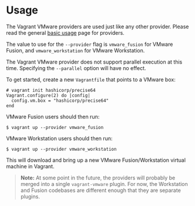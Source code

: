 
# Usage

The Vagrant VMware providers are used just like any other provider. Please read the general [basic usage][basic-usage] page for providers.

The value to use for the `--provider` flag is `vmware_fusion` for VMware Fusion, and `vmware_workstation` for VMware Workstation.

The Vagrant VMware provider does not support parallel execution at this time. Specifying the `--parallel` option will have no effect.

To get started, create a new `Vagrantfile` that points to a VMware box:
```
# vagrant init hashicorp/precise64
Vagrant.configure(2) do |config|
  config.vm.box = "hashicorp/precise64"
end
```
VMware Fusion users should then run:
```
$ vagrant up --provider vmware_fusion
```
VMware Workstation users should then run:
```
$ vagrant up --provider vmware_workstation
```
This will download and bring up a new VMware Fusion/Workstation virtual machine in Vagrant.

> **Note:** At some point in the future, the providers will probably be merged into a single `vagrant-vmware` plugin. For now, the Workstation and Fusion codebases are different enough that they are separate plugins.

[basic-usage]: https://docs.vagrantup.com/v2/providers/basic_usage.html